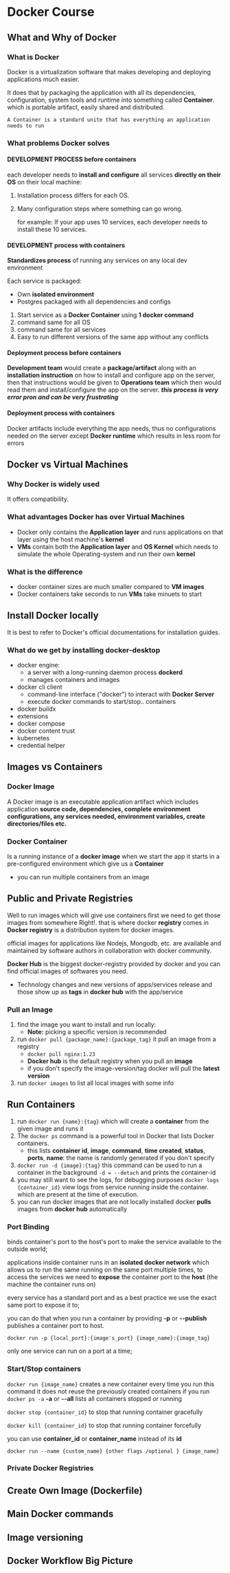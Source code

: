 # Docker Course

## What and Why of Docker

### What is Docker

Docker is a virtualization software that makes developing and deploying applications much easier.

It does that by packaging the application with all its dependencies, configuration, system tools and runtime into something called **Container**. which is portable artifact, easily shared and distributed.

`A Container is a standard unite that has everything an application needs to run`

### What problems Docker solves

#### DEVELOPMENT PROCESS **before containers**

each developer needs to **install and configure** all services **directly on their OS** on their local machine:

1. Installation process differs for each OS.
2. Many configuration steps where something can go wrong.

   for example:
   If your app uses 10 services, each developer needs to install these 10 services.

#### DEVELOPMENT process **with containers**

**Standardizes process** of running any services on any local dev environment

Each service is packaged:

- Own **isolated environment**
- Postgres packaged with all dependencies and configs

1. Start service as a **Docker Container** using **1 docker command**
2. command same for all OS
3. command same for all services
4. Easy to run different versions of the same app without any conflicts

#### Deployment process **before containers**

**Development team** would create a **package/artifact** along with an **installation instruction** on how to install and configure app on the server, then that instructions would be given to **Operations team**
which then would read them and install/configure the app on the server.
**_this process is very error pron and can be very frustrating_**

#### Deployment process **with containers**

Docker artifacts include everything the app needs, thus no configurations needed on the server except **Docker runtime** which results in less room for errors

## Docker vs Virtual Machines

### Why Docker is widely used

It offers compatibility.

### What advantages **Docker** has over **Virtual Machines**

- Docker only contains the **Application layer** and runs applications on that layer using the host machine's **kernel**
- **VMs** contain both the **Application layer** and **OS Kernel** which needs to simulate the whole Operating-system and run their own **kernel**

### What is the difference

- docker container sizes are much smaller compared to **VM images**
- Docker containers take seconds to run **VMs** take minuets to start

## Install Docker locally

It is best to refer to Docker's official documentations for installation guides.

### What do we get by installing docker-desktop

- docker engine:
  - a server with a long-running daemon process **dockerd**
  - manages containers and images
- docker cli client
  - command-line interface ("docker") to interact with **Docker Server**
  - execute docker commands to start/stop.. containers
- docker buildx
- extensions
- docker compose
- docker content trust
- kubernetes
- credential helper

## Images vs Containers

### Docker Image

A Docker image is an executable application artifact which includes application **source code, dependencies, complete environment configurations, any services needed, environment variables, create directories/files etc.**

### Docker Container

Is a running instance of a **docker image**
when we start the app it starts in a pre-configured environment which give us a **Container**

- you can run multiple containers from an image

## Public and Private Registries

Well to run images which will give use containers first we need to get those images from somewhere Right!. that is where docker **registry** comes in
**Docker registry** is a distribution system for docker images.

official images for applications like Nodejs, Mongodb, etc. are available and maintained by software authors in collaboration with docker community.

**Docker Hub** is the biggest docker-registry provided by docker and you can find official images of softwares you need.

- Technology changes and new versions of apps/services release and those show up as **tags** in **docker hub** with the app/service

### Pull an Image

1. find the image you want to install and run locally:
   - **Note:** picking a specific version is recommended
2. run `docker pull {package_name}:{package_tag}` it pull an image from a registry
   - `docker pull nginx:1.23`
   - **Docker hub** is the default registry when you pull an **image**
   - if you don't specify the image-version/tag docker will pull the **latest version**
3. run `docker images` to list all local images with some info

## Run Containers

1. run `docker run {name}:{tag}` which will create a **container** from the given image and runs it
2. The `docker ps` command is a powerful tool in Docker that lists Docker containers.
   - this lists **container id**, **image**, **command**, **time created**, **status**, **ports**, **name**: the name is randomly generated if you don't specify
3. `docker run -d {image}:{tag}` this command can be used to run a container in the background `-d = --detach` and prints the container-id
4. you may still want to see the logs, for debugging purposes `docker logs {container_id}` view logs from service running inside the container. which are present at the time of execution.
5. you can run docker images that are not locally installed docker **pulls** images from **docker hub** automatically

### Port Binding

binds container's port to the host's port to make the service available to the outside world;

applications inside container runs in an **isolated docker network** which allows us to run the same running on the same port multiple times, to access the services we need to **expose** the container port to the **host** (the machine the container runs on)

every service has a standard port and as a best practice we use the exact same port to expose it to;

you can do that when you run a container by providing **-p** or **--publish** publishes a container port to host.

`docker run -p {local_port}:{image's_port} {image_name}:{image_tag}`

only one service can run on a port at a time;

### Start/Stop containers

`docker run {image_name}` creates a new container every time you run this command it does not reuse the previously created containers if you run `docker ps -a` **-a** or **--all** lists all containers stopped or running

`docker stop {container_id}` to stop that running container gracefully

`docker kill {container_id}` to stop that running container forcefully

you can use **container_id** or **container_name** instead of its **id**

`docker run --name {custom_name} {other flags /optional } {image_name}`

### Private Docker Registries


## Create Own Image (Dockerfile)

## Main Docker commands

## Image versioning

## Docker Workflow Big Picture

